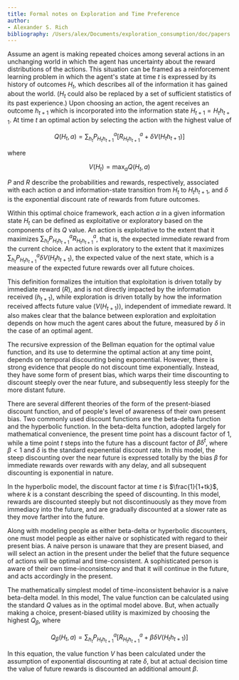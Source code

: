 ```yaml
---
title: Formal notes on Exploration and Time Preference
author: 
- Alexander S. Rich 
bibliography: /Users/alex/Documents/exploration_consumption/doc/papers.bib
---
```


Assume an agent is making repeated choices among several actions in an
unchanging world in which the agent has uncertainty about the reward
distributions of the actions. This situation can be framed as a reinforcement
learning problem in which the agent's state at time $t$ is expressed by its
history of outcomes $H_t$, which describes all of the information it has gained
about the world. ($H_t$ could also be replaced by a set of sufficient statistics of its
past experience.) Upon choosing an action, the agent receives an outcome $h_{t+1}$
which is incorporated into the information state $H_{t+1} = H_th_{t+1}$. At time $t$ an optimal action by selecting the action with the highest value of

$$
Q(H_t, a) = \sum_{h_t} P^a_{H_th_{t+1}}[R^a_{H_th_{t+1}} + \delta V(H_th_{t+1})]
$$

where

$$
V(H_t) = \max_a Q(H_t, a)
$$

$P$ and $R$ describe the probabilities and rewards, respectively, associated
with each action $a$ and information-state transition from $H_t$ to $H_th_{t+1}$,
and $\delta$ is the exponential discount rate of rewards from future outcomes.

Within this optimal choice framework, each action $a$ in a given information
state $H_t$ can be defined as exploitative or exploratory based on the
components of its $Q$ value. An action is exploitative to the extent that it
maximizes $\sum_{h_t} P^a_{H_th_{t+1}}R^a_{H_th_{t+1}}$, that is, the expected
immediate reward from the current choice. An action is exploratory to the extent that it
maximizes $\sum_{h_t} P^a_{H_th_{t+1}}\delta V(H_th_{t+1})$, the expected value
of the next state, which is a measure of the expected future rewards over all
future choices.

This definition formalizes the intuition that exploitation is driven totally by
immediate reward ($R$), and is not directly impacted by the information received
($h_{t+1}$), while exploration is driven totally by how the information received
affects future value ($V(H_{t+1})$), independent of immediate reward. It also
makes clear that the balance between exploration and exploitation depends on
how much the agent cares about the future, measured by $\delta$ in the case of
an optimal agent.

The recursive expression of the Bellman equation for the optimal value
function, and its use to determine the optimal action at any time point, depends
on temporal discounting being exponential. However, there is strong evidence
that people do not discount time exponentially. Instead, they have some form of
present bias, which warps their time discounting to discount steeply over
the near future, and subsequently less steeply for the more distant future.

There are several different theories of the form of the present-biased discount
function, and of people's level of awareness of their own present bias. Two
commonly used discount functions are the beta-delta function and the hyperbolic
function. In the beta-delta function, adopted largely for mathematical
convenience, the present time point has a discount factor of $1$, while a time
point $t$ steps into the future has a discount factor of $\beta\delta^t$, where
$\beta<1$ and $\delta$ is the standard expenential discount rate. In
this model, the steep discounting over the near future is expressed totally by
the bias $\beta$ for immediate rewards over rewards with any delay, and all
subsequent discounting is exponential in nature.

In the hyperbolic model, the discount factor at time $t$ is $\frac{1}{1+tk}$,
where $k$ is a constant describing the speed of discounting. In this model,
rewards are discounted steeply but not discontinuously as they move from
immediacy into the future, and are gradually discounted at a slower rate as they
move farther into the future.

Along with modeling people as either beta-delta or hyperbolic discounters, one
must model people as either naive or sophisticated with regard to their present
bias. A naive person is unaware that they are present biased, and will select an
action in the present under the belief that the future sequence of actions will
be optimal and time-consistent. A sophisticated person is aware of their own
time-inconsistency and that it will continue in the future, and acts accordingly
in the present.

The mathematically simplest model of time-inconsistent behavior is a naive
beta-delta model. In this model, The value function can be calculated using the
standard $Q$ values as in the optimal model above. But, when actually making a
choice, present-biased utility is maximized by choosing the highest $Q_{\beta}$,
where

$$
Q_\beta(H_t, a) = \sum_{h_t} P^a_{H_th_{t+1}}[R^a_{H_th_{t+1}} + \beta\delta V(H_th_{t+1})]
$$

In this equation, the value function $V$ has been calculated under the
assumption of exponential discounting at rate $\delta$, but at actual decision
time the value of future rewards is discounted an additional amount $\beta$.
